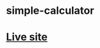 # simple-calculator
# <a href="https://sagazirobiul.github.io/simple-calculator/index.html">Live site</a>
